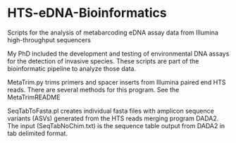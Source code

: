 # HTS-eDNA-Bioinformatics
Scripts for the analysis of metabarcoding eDNA assay data from Illumina high-throughput sequencers

My PhD included the development and testing of environmental DNA assays for the detection of invasive species. These scripts are part of the bioinformatic pipeline to analyze those data.

MetaTrim.py trims primers and spacer inserts from Illumina paired end HTS reads. There are several methods for this program. See the MetaTrimREADME

SeqTabToFasta.pl creates individual fasta files with amplicon sequence variants (ASVs) generated from the HTS reads merging program DADA2. The input (SeqTabNoChim.txt) is the sequence table output from DADA2 in tab delimited format.
